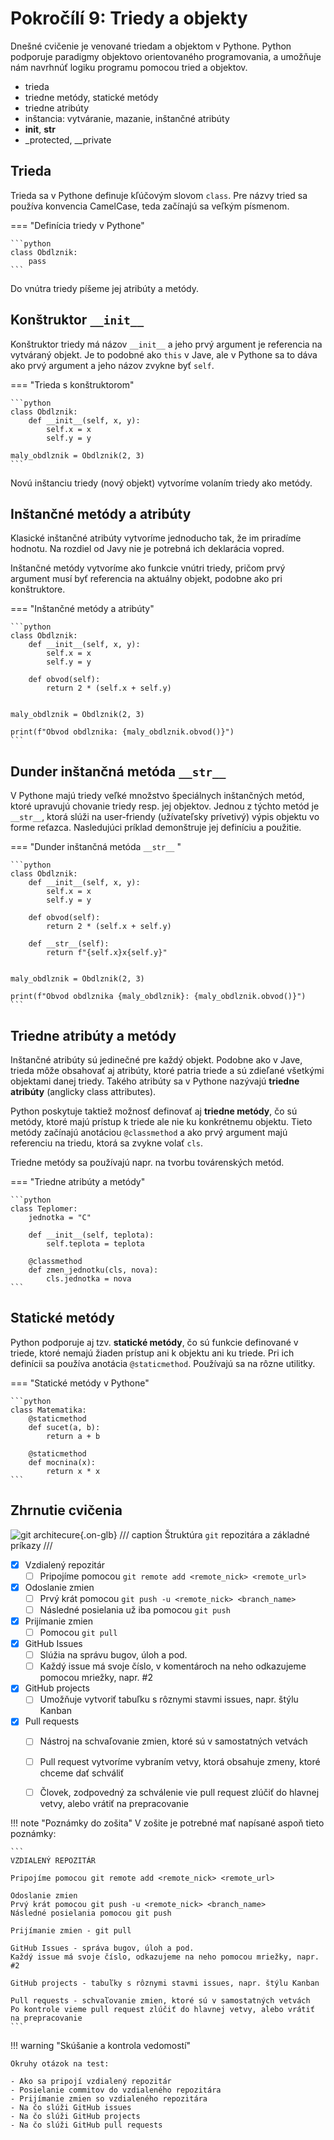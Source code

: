# Pokročílí 9: Triedy a objekty

Dnešné cvičenie je venované triedam a objektom v Pythone. Python podporuje paradigmy objektovo orientovaného programovania, a umožňuje nám navrhnúť logiku programu pomocou tried a objektov.

- trieda
- triedne metódy, statické metódy
- triedne atribúty
- inštancia: vytváranie, mazanie, inštančné atribúty
- __init__, __str__
- _protected, __private

## Trieda

Trieda sa v Pythone definuje kľúčovým slovom `class`. Pre názvy tried sa používa konvencia CamelCase, teda začínajú sa veľkým písmenom.

=== "Definícia triedy v Pythone"

    ```python
    class Obdlznik:
        pass
    ```

Do vnútra triedy píšeme jej atribúty a metódy.

## Konštruktor `__init__`

Konštruktor triedy má názov `__init__` a jeho prvý argument je referencia na vytváraný objekt. Je to podobné ako `this` v Jave, ale v Pythone sa to dáva ako prvý argument a jeho názov zvykne byť `self`.

=== "Trieda s konštruktorom"

    ```python
    class Obdlznik:
        def __init__(self, x, y):
            self.x = x
            self.y = y

    maly_obdlznik = Obdlznik(2, 3)
    ```

Novú inštanciu triedy (nový objekt) vytvoríme volaním triedy ako metódy.

## Inštančné metódy a atribúty

Klasické inštančné atribúty vytvoríme jednoducho tak, že im priradíme hodnotu. Na rozdiel od Javy nie je potrebná ich deklarácia vopred.

Inštančné metódy vytvoríme ako funkcie vnútri triedy, pričom prvý argument musí byť referencia na aktuálny objekt, podobne ako pri konštruktore.

=== "Inštančné metódy a atribúty"

    ```python
    class Obdlznik:
        def __init__(self, x, y):
            self.x = x
            self.y = y

        def obvod(self):
            return 2 * (self.x + self.y)


    maly_obdlznik = Obdlznik(2, 3)

    print(f"Obvod obdlznika: {maly_obdlznik.obvod()}")
    ```

## Dunder inštančná metóda `__str__`

V Pythone majú triedy veľké množstvo špeciálnych inštančných metód, ktoré upravujú chovanie triedy resp. jej objektov. Jednou z týchto metód je `__str__`, ktorá slúži na user-friendy (užívateľsky prívetivý) výpis objektu vo forme reťazca. Nasledujúci príklad demonštruje jej definíciu a použitie.

=== "Dunder inštančná metóda `__str__` "

    ```python
    class Obdlznik:
        def __init__(self, x, y):
            self.x = x
            self.y = y

        def obvod(self):
            return 2 * (self.x + self.y)

        def __str__(self):
            return f"{self.x}x{self.y}"


    maly_obdlznik = Obdlznik(2, 3)

    print(f"Obvod obdlznika {maly_obdlznik}: {maly_obdlznik.obvod()}")
    ```

## Triedne atribúty a metódy

Inštančné atribúty sú jedinečné pre každý objekt. Podobne ako v Jave, trieda môže obsahovať aj atribúty, ktoré patria triede a sú zdieľané všetkými objektami danej triedy. Takého atribúty sa v Pythone nazývajú **triedne atribúty** (anglicky class attributes).

Python poskytuje taktiež možnosť definovať aj **triedne metódy**, čo sú metódy, ktoré majú prístup k triede ale nie ku konkrétnemu objektu. Tieto metódy začínajú anotáciou `@classmethod` a ako prvý argument majú referenciu na triedu, ktorá sa zvykne volať `cls`.

Triedne metódy sa používajú napr. na tvorbu továrenských metód.

=== "Triedne atribúty a metódy"

    ```python
    class Teplomer:
        jednotka = "C"

        def __init__(self, teplota):
            self.teplota = teplota

        @classmethod
        def zmen_jednotku(cls, nova):
            cls.jednotka = nova
    ```

## Statické metódy

Python podporuje aj tzv. **statické metódy**, čo sú funkcie definované v triede, ktoré nemajú žiaden prístup ani k objektu ani ku triede. Pri ich definícii sa používa anotácia `@staticmethod`. Používajú sa na rôzne utilitky.

=== "Statické metódy v Pythone"

    ```python
    class Matematika:
        @staticmethod
        def sucet(a, b):
            return a + b

        @staticmethod
        def mocnina(x):
            return x * x
    ```


## Zhrnutie cvičenia

![git architecure](../assets/git-flow.png){.on-glb}
/// caption
Štruktúra `git` repozitára a základné príkazy
///

- [x] Vzdialený repozitár
    * [ ] Pripojíme pomocou `git remote add <remote_nick> <remote_url>`
- [x] Odoslanie zmien 
    * [ ] Prvý krát pomocou `git push -u <remote_nick> <branch_name>`
    * [ ] Následné posielania už iba pomocou `git push`
- [x] Prijímanie zmien
    * [ ] Pomocou `git pull`
- [x] GitHub Issues
    * [ ] Slúžia na správu bugov, úloh a pod.
    * [ ] Každý issue má svoje číslo, v komentároch na neho odkazujeme pomocou mriežky, napr. #2
- [x] GitHub projects 
    * [ ] Umožňuje vytvoriť tabuľku s rôznymi stavmi issues, napr. štýlu Kanban
- [x] Pull requests
    * [ ] Nástroj na schvaľovanie zmien, ktoré sú v samostatných vetvách
    * [ ] Pull request vytvoríme vybraním vetvy, ktorá obsahuje zmeny, ktoré chceme dať schváliť
    * [ ] Človek, zodpovedný za schválenie vie pull request zlúčiť do hlavnej vetvy, alebo vrátiť na prepracovanie


!!! note "Poznámky do zošita"
    V zošite je potrebné mať napísané aspoň tieto poznámky:

    ```
    VZDIALENÝ REPOZITÁR

    Pripojíme pomocou git remote add <remote_nick> <remote_url>

    Odoslanie zmien 
    Prvý krát pomocou git push -u <remote_nick> <branch_name>
    Následné posielania pomocou git push
 
    Prijímanie zmien - git pull

    GitHub Issues - správa bugov, úloh a pod.
    Každý issue má svoje číslo, odkazujeme na neho pomocou mriežky, napr. #2

    GitHub projects - tabuľky s rôznymi stavmi issues, napr. štýlu Kanban
    
    Pull requests - schvaľovanie zmien, ktoré sú v samostatných vetvách
    Po kontrole vieme pull request zlúčiť do hlavnej vetvy, alebo vrátiť na prepracovanie
    ```

!!! warning "Skúšanie a kontrola vedomostí"

    Okruhy otázok na test:

    - Ako sa pripojí vzdialený repozitár
    - Posielanie commitov do vzdialeného repozitára
    - Prijímanie zmien so vzdialeného repozitára
    - Na čo slúži GitHub issues
    - Na čo slúži GitHub projects
    - Na čo slúži GitHub pull requests
